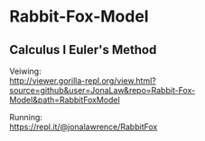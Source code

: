 # Rabbit-Fox-Model
## Calculus I Euler's Method  
  
Veiwing:  
http://viewer.gorilla-repl.org/view.html?source=github&user=JonaLaw&repo=Rabbit-Fox-Model&path=RabbitFoxModel
  
Running:  
https://repl.it/@jonalawrence/RabbitFox
